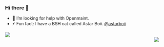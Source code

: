 ### Hi there 👋

<!--
**amyleena95/amyleena95** is a ✨ _special_ ✨ repository because its `README.md` (this file) appears on your GitHub profile.
-->

<div>
  <div align='left'>
    <ul>
      <li>🤔 I’m looking for help with Openmaint.</li>
      <li>⚡ Fun fact: I have a BSH cat called Astar Boii. <a href="https://www.instagram.com/astarboii/">@astarboii</a></li>
    </ul>
     <img src='https://github-readme-stats.vercel.app/api?username=amyleena95&show_icons=true&theme=vue-dark&include_all_commits=true&count_private=true'></img>
  </div>
  <div align='right'>
    <img src='https://github-readme-stats.vercel.app/api/top-langs/?username=amyleena95&theme=vue-dark'></img>
  </div>
</div>


